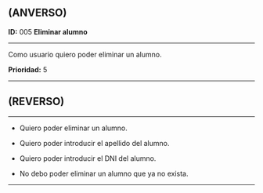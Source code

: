 ## (ANVERSO)

**ID:** 005 **Eliminar alumno**

***

Como usuario quiero poder eliminar un alumno. 

**Prioridad:** 5

***

## (REVERSO)

***

* Quiero poder eliminar un alumno.

* Quiero poder introducir el apellido del alumno.

* Quiero poder introducir el DNI del alumno.

* No debo poder eliminar un alumno que ya no exista.

***
